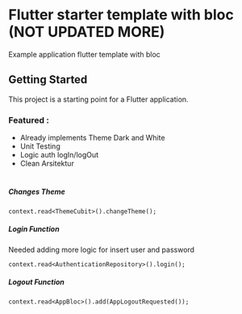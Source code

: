 # Flutter starter template with bloc (NOT UPDATED MORE)

Example application flutter template with bloc

## Getting Started

This project is a starting point for a Flutter application.

### Featured : 
- Already implements Theme Dark and White
- Unit Testing
- Logic auth logIn/logOut
- Clean Arsitektur

#

##### Changes Theme 
    context.read<ThemeCubit>().changeTheme();

##### Login Function
Needed adding more logic for insert user and password
    
    context.read<AuthenticationRepository>().login();

##### Logout Function
    context.read<AppBloc>().add(AppLogoutRequested());
